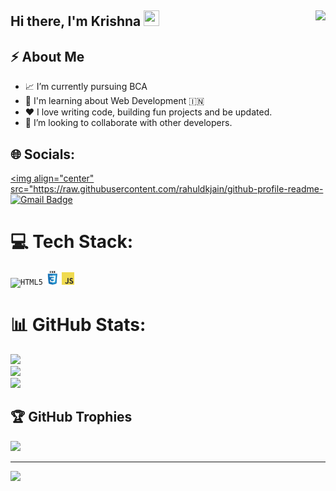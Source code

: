 ## Hi there, I'm Krishna <img src="https://raw.githubusercontent.com/MartinHeinz/MartinHeinz/master/wave.gif" width="25px" height="25px"><img align="right" src="https://komarev.com/ghpvc/?username=AdityaTrivedi14" />
## ⚡ About Me
- 📈 I’m currently pursuing BCA 
- 💼 I'm learning about Web Development 🇮🇳
- ❤️ I love writing code, building fun projects and be updated.
- 💬 I’m looking to collaborate with other developers.


## 🌐 Socials:

<a href="https://linkedin.com/in/krishn404" target="blank"><img align="center" src="https://raw.githubusercontent.com/rahuldkjain/github-profile-readme- 
[![Gmail Badge](https://img.shields.io/badge/-maharshikrishnakant@gmail.com-c14438?style=flat-square&logo=Gmail&logoColor=white&link=mailto:maharshikrishnakant@gmail.com)](mailto:maharshikrishnakant@gmail.com) 



# 💻 Tech Stack:
<code><img alt="HTML5" width="22px" src="https://raw.githubusercontent.com/github/explore/80688e429a7d4ef2fca1e82350fe8e3517d3494d/topics/html/html.png" /></code>
<code><img alt="CSS3" width="22px" src="https://raw.githubusercontent.com/github/explore/80688e429a7d4ef2fca1e82350fe8e3517d3494d/topics/css/css.png" /></code>
<code><img alt="JavaScript" width="20px" src="https://raw.githubusercontent.com/github/explore/80688e429a7d4ef2fca1e82350fe8e3517d3494d/topics/javascript/javascript.png" /></code>

# 📊 GitHub Stats:
![](https://github-readme-stats.vercel.app/api?username=krishn404&theme=nightowl&hide_border=false&include_all_commits=false&count_private=false)<br/>
![](https://github-readme-streak-stats.herokuapp.com/?user=krishn404&theme=nightowl&hide_border=false)<br/>
![](https://github-readme-stats.vercel.app/api/top-langs/?username=krishn404&theme=nightowl&hide_border=false&include_all_commits=false&count_private=false&layout=compact)

## 🏆 GitHub Trophies
![](https://github-profile-trophy.vercel.app/?username=krishn404&theme=nord&no-frame=true&no-bg=true&margin-w=4)

---
[![](https://visitcount.itsvg.in/api?id=krishn404&icon=0&color=0)](https://visitcount.itsvg.in)

